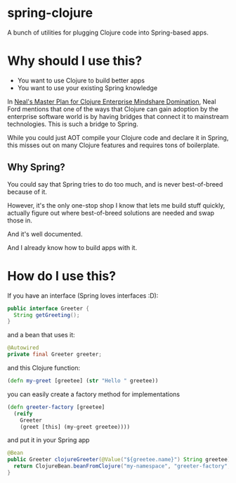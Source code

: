 # spring-clojure

A bunch of utilities for plugging Clojure code into Spring-based apps.

# Why should I use this?

* You want to use Clojure to build better apps
* You want to use your existing Spring knowledge

In [Neal's Master Plan for Clojure Enterprise Mindshare Domination](https://youtu.be/2WLgzCkhN2g),
Neal Ford mentions that one of the ways that Clojure can gain adoption by the enterprise software
world is by having bridges that connect it to mainstream technologies.
This is such a bridge to Spring.

While you could just AOT compile your Clojure code and declare it in Spring, this misses
out on many Clojure features and requires tons of boilerplate.

## Why Spring?

You could say that Spring tries to do too much, and is never best-of-breed because of it.

However, it's the only one-stop shop I know that lets me build stuff quickly, actually figure out
where best-of-breed solutions are needed and swap those in.

And it's well documented.

And I already know how to build apps with it.

# How do I use this?

If you have an interface (Spring loves interfaces :D):
```java
public interface Greeter {
  String getGreeting();
}
```
and a bean that uses it:
```java
@Autowired
private final Greeter greeter;
```
and this Clojure function:
```clojure
(defn my-greet [greetee] (str "Hello " greetee))
```
you can easily create a factory method for implementations
```clojure
(defn greeter-factory [greetee]
  (reify
    Greeter
    (greet [this] (my-greet greetee))))
```
and put it in your Spring app
```java
@Bean
public Greeter clojureGreeter(@Value("${greetee.name}") String greetee) {
  return ClojureBean.beanFromClojure("my-namespace", "greeter-factory", greetee);
}
```